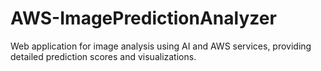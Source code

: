 # AWS-ImagePredictionAnalyzer
Web application for image analysis using AI and AWS services, providing detailed prediction scores and visualizations.
